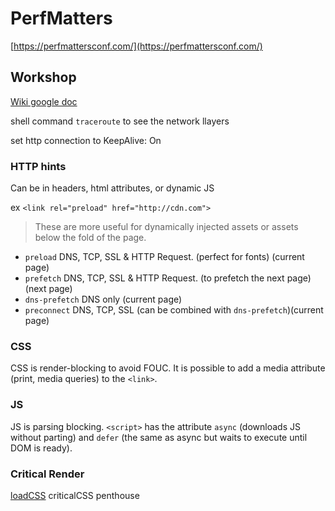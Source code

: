 # PerfMatters

[https://perfmattersconf.com/](https://perfmattersconf.com/)

## Workshop

[Wiki google doc](https://docs.google.com/document/d/1ok9lyjhOfWf12jH_cPFh-ctMJm695HNJM67747kxJ5M/edit?usp=sharing)

shell command `traceroute` to see the network llayers

set http connection to KeepAlive: On

### HTTP hints

Can be in headers, html attributes, or dynamic JS

ex `<link rel="preload" href="http://cdn.com">`

> These are more useful for dynamically injected assets or assets below the fold of the page.

* `preload` DNS, TCP, SSL & HTTP Request. (perfect for fonts) (current page)
* `prefetch` DNS, TCP, SSL & HTTP Request. (to prefetch the next page) (next page)
* `dns-prefetch` DNS only (current page)
* `preconnect` DNS, TCP, SSL (can be combined with `dns-prefetch`)(current page)


### CSS

CSS is render-blocking to avoid FOUC. 
It is possible to add a media attribute (print, media queries) to the `<link>`.

### JS 

JS is parsing blocking.
`<script>` has the attribute `async` (downloads JS without parting) and `defer` (the same as async but waits to execute until DOM is ready).

### Critical Render

[loadCSS](https://github.com/filamentgroup/loadCSS)
criticalCSS
penthouse
